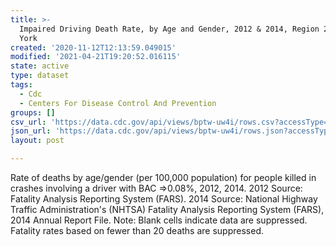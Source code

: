 ```yaml
---
title: >-
  Impaired Driving Death Rate, by Age and Gender, 2012 & 2014, Region 2 - New
  York
created: '2020-11-12T12:13:59.049015'
modified: '2021-04-21T19:20:52.016115'
state: active
type: dataset
tags:
  - Cdc
  - Centers For Disease Control And Prevention
groups: []
csv_url: 'https://data.cdc.gov/api/views/bptw-uw4i/rows.csv?accessType=DOWNLOAD'
json_url: 'https://data.cdc.gov/api/views/bptw-uw4i/rows.json?accessType=DOWNLOAD'
layout: post

---
```

Rate of deaths by age/gender (per 100,000 population) for people killed in crashes involving a driver with BAC =>0.08%, 2012, 2014. 2012 Source: Fatality Analysis Reporting System (FARS). 2014 Source: National Highway Traffic Administration's (NHTSA) Fatality Analysis Reporting System (FARS), 2014 Annual Report File. Note: Blank cells indicate data are suppressed. Fatality rates based on fewer than 20 deaths are suppressed.

